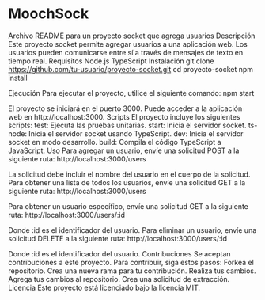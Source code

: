 # MoochSock
Archivo README para un proyecto socket que agrega usuarios
Descripción
Este proyecto socket permite agregar usuarios a una aplicación web. Los usuarios pueden comunicarse entre sí a través de mensajes de texto en tiempo real.
Requisitos
Node.js
TypeScript
Instalación
git clone https://github.com/tu-usuario/proyecto-socket.git
cd proyecto-socket
npm install

Ejecución
Para ejecutar el proyecto, utilice el siguiente comando:
npm start

El proyecto se iniciará en el puerto 3000. Puede acceder a la aplicación web en http://localhost:3000.
Scripts
El proyecto incluye los siguientes scripts:
test: Ejecuta las pruebas unitarias.
start: Inicia el servidor socket.
ts-node: Inicia el servidor socket usando TypeScript.
dev: Inicia el servidor socket en modo desarrollo.
build: Compila el código TypeScript a JavaScript.
Uso
Para agregar un usuario, envíe una solicitud POST a la siguiente ruta:
http://localhost:3000/users

La solicitud debe incluir el nombre del usuario en el cuerpo de la solicitud.
Para obtener una lista de todos los usuarios, envíe una solicitud GET a la siguiente ruta:
http://localhost:3000/users

Para obtener un usuario específico, envíe una solicitud GET a la siguiente ruta:
http://localhost:3000/users/:id

Donde :id es el identificador del usuario.
Para eliminar un usuario, envíe una solicitud DELETE a la siguiente ruta:
http://localhost:3000/users/:id

Donde :id es el identificador del usuario.
Contribuciones
Se aceptan contribuciones a este proyecto. Para contribuir, siga estos pasos:
Forkea el repositorio.
Crea una nueva rama para tu contribución.
Realiza tus cambios.
Agrega tus cambios al repositorio.
Crea una solicitud de extracción.
Licencia
Este proyecto está licenciado bajo la licencia MIT.

